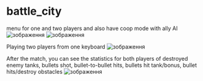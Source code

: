 # battle_city
menu for one and two players and also have coop mode with ally AI
![зображення](https://github.com/roma4004/battle_city/assets/16146920/fafcee15-2bd4-4d59-a35f-30364b009cc9)
![зображення](https://github.com/roma4004/battle_city/assets/16146920/ae9a1906-0ee8-47ca-acf1-38ae779fa920)

Playing two players from one keyboard
![зображення](https://github.com/roma4004/battle_city/assets/16146920/ccd16a19-34fc-4f17-b2a0-f3b27a89134a)

After the match, you can see the statistics for both players of destroyed enemy tanks, bullets shot, bullet-to-bullet hits, bullets hit tank/bonus, bullet hits/destroy obstacles
![зображення](https://github.com/roma4004/battle_city_qt_qml/assets/16146920/8145b7e1-12f0-4799-ab2c-083f2d42819c)
